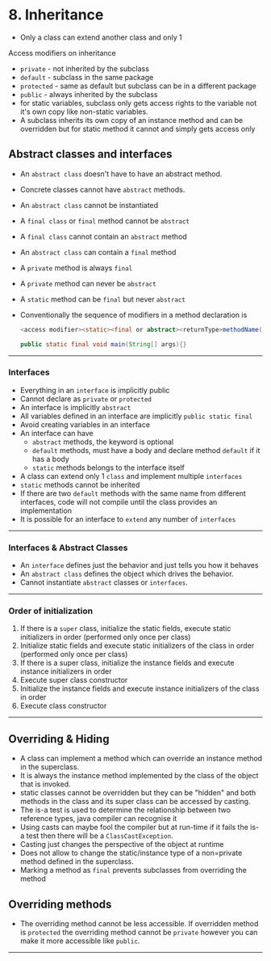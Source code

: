 # 8. Inheritance

- Only a class can extend another class and only 1

Access modifiers on inheritance

- `private` - not inherited by the subclass
- `default` - subclass in the same package
- `protected` - same as default but subclass can be in a different package
- `public` - always inherited by the subclass
- for static variables, subclass only gets access rights to the variable not it's own copy like non-static variables.
- A subclass inherits its own copy of an instance method and can be overridden but for static method it cannot and simply gets access only

## Abstract classes and interfaces

- An `abstract class` doesn't have to have an abstract method.
- Concrete classes cannot have `abstract` methods.
- An `abstract class` cannot be instantiated
- A `final class` or `final` method cannot be `abstract`
- A `final class` cannot contain an `abstract` method
- An `abstract class` can contain a `final` method
- A `private` method is always `final`
- A `private` method can never be `abstract`
- A `static` method can be `final` but never `abstract`
- Conventionally the sequence of modifiers in a method declaration is

  ```java
  <access modifier><static><final or abstract><returnType>methodName(<parameter list>){}

  public static final void main(String[] args){}
  ```

---

### Interfaces

- Everything in an `interface` is implicitly public
- Cannot declare as `private` or `protected`
- An interface is implicitly `abstract`
- All variables defined in an interface are implicitly `public static final`
- Avoid creating variables in an interface
- An interface can have
  - `abstract` methods, the keyword is optional
  - `default` methods, must have a body and declare method `default` if it has a body
  - `static` methods belongs to the interface itself
- A class can extend only 1 `class` and implement multiple `interfaces`
- `static` methods cannot be inherited
- If there are two `default` methods with the same name from different interfaces, code will not compile until the class provides an implementation
- It is possible for an interface to `extend` any number of `interfaces`

---

### Interfaces & Abstract Classes

- An `interface` defines just the behavior and just tells you how it behaves
- An `abstract class` defines the object which drives the behavior.
- Cannot instantiate `abstract` classes or `interfaces`.

---

### Order of initialization

1. If there is a `super` class, initialize the static fields, execute static initializers in order (performed only once per class)
2. Initialize static fields and execute static initializers of the class in  order (performed only once per class)
3. If there is a super class, initialize the instance fields and execute instance initializers in order
4. Execute super class constructor
5. Initialize the instance fields and execute instance initializers of the class in order
6. Execute class constructor

---

## Overriding & Hiding

- A class can implement a method which can override an instance method in the superclass.
- It is always the instance method implemented by the class of the object that is invoked.
- static classes cannot be overridden but they can be "hidden" and both methods in the class and its super class can be accessed by casting.
- The is-a test is used to determine the relationship between two reference types, java compiler can recognise it
- Using casts can maybe fool the compiler but at run-time if it fails the is-a test then there will be a `ClassCastException`.
- Casting just changes the perspective of the object at runtime
- Does not allow to change the static/instance type of a non=private method defined in the superclass.
- Marking a method as `final` prevents subclasses from overriding the method

## Overriding methods

- The overriding method cannot be less accessible. If overridden method is `protected` the overriding method cannot be `private` however you can make it more accessible like `public`.

---

